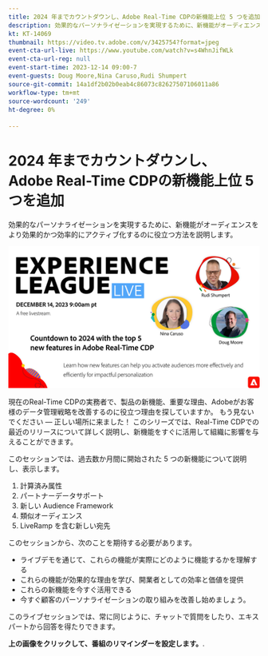 ```yaml
---
title: 2024 年までカウントダウンし、Adobe Real-Time CDPの新機能上位 5 つを追加
description: 効果的なパーソナライゼーションを実現するために、新機能がオーディエンスをより効果的かつ効率的にアクティブ化するのに役立つ方法を説明します。
kt: KT-14069
thumbnail: https://video.tv.adobe.com/v/3425754?format=jpeg
event-cta-url-live: https://www.youtube.com/watch?v=s4WhnJifWLk
event-cta-url-reg: null
event-start-time: 2023-12-14 09:00-7
event-guests: Doug Moore,Nina Caruso,Rudi Shumpert
source-git-commit: 14a1df2b02b0eab4c86073c82627507106011a86
workflow-type: tm+mt
source-wordcount: '249'
ht-degree: 0%

---
```


# 2024 年までカウントダウンし、Adobe Real-Time CDPの新機能上位 5 つを追加

効果的なパーソナライゼーションを実現するために、新機能がオーディエンスをより効果的かつ効率的にアクティブ化するのに役立つ方法を説明します。

[![ExL LIVE 2023 年 12 月 14 日](assets/Dec14_exl_live_banner_web_1920_WebBanner.png)](https://www.youtube.com/watch?v=s4WhnJifWLk)

現在のReal-Time CDPの実務者で、製品の新機能、重要な理由、Adobeがお客様のデータ管理戦略を改善するのに役立つ理由を探していますか。 もう見ないでください — 正しい場所に来ました！ このシリーズでは、Real-Time CDPでの最近のリリースについて詳しく説明し、新機能をすぐに活用して組織に影響を与えることができます。

このセッションでは、過去数か月間に開始された 5 つの新機能について説明し、表示します。

1. 計算済み属性
2. パートナーデータサポート
3. 新しい Audience Framework
4. 類似オーディエンス
5. LiveRamp を含む新しい宛先

このセッションから、次のことを期待する必要があります。

* ライブデモを通じて、これらの機能が実際にどのように機能するかを理解する
* これらの機能が効果的な理由を学び、開業者としての効率と価値を提供
* これらの新機能を今すぐ活用できる
* 今すぐ顧客のパーソナライゼーションの取り組みを改善し始めましょう。

このライブセッションでは、常に同じように、チャットで質問をしたり、エキスパートから回答を得たりできます。

**上の画像をクリックして、番組のリマインダーを設定します。**.
